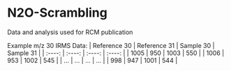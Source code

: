 # N2O-Scrambling
Data and analysis used for RCM publication


Example m/z 30 IRMS Data:
| Reference 30 | Reference 31 | Sample 30 | Sample 31 |
| :----:       | :----:       | :----:    | :----:    |
| 1005         | 950          | 1003      | 550       |
| 1006         | 953          | 1002      | 545       |
| ...          | ...          | ...       | ...       |
| 998          | 947          | 1001      | 544       |
